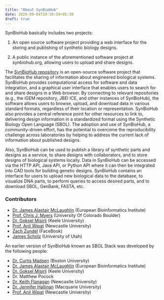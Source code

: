 ```yaml
---
title: "About SynBioHub"
date: 2020-09-04T20:30:59+05:30
draft: true
---
```

SynBioHub basically includes two projects:

1. An open source software project providing a web interface for the storing and publishing of synthetic biology designs.

2. A public instance of the aforementioned software project at synbiohub.org, allowing users to upload and share designs.

The [SynBioHub repository](https://synbiohub.org) is an open-source software project that facilitates the sharing of information about engineered biological systems. SynBioHub provides computational access for software and data integration, and a graphical user interface that enables users to search for and share designs in a Web browser. By connecting to relevant repositories (e.g., the iGEM repository, JBEI ICE, and other instances of SynBioHub), the software allows users to browse, upload, and download data in various standard formats, regardless of their location or representation. SynBioHub also provides a central reference point for other resources to link to, delivering design information in a standardized format using the Synthetic Biology Open Language (SBOL). The adoption and use of SynBioHub, a community-driven effort, has the potential to overcome the reproducibility challenge across laboratories by helping to address the current lack of information about published designs.

Also, SynBioHub can be used to publish a library of synthetic parts and designs as a service, to share designs with collaborators, and to store designs of biological systems locally. Data in SynBioHub can be accessed via the HTTP API, Java API, or Python API where it can then be integrated into CAD tools for building genetic designs. SynBioHub contains an interface for users to upload new biological data to the database, to visualize DNA parts, to perform queries to access desired parts, and to download SBOL, GenBank, FASTA, etc.

### Contributors

* [Dr. James Alastair McLaughlin](https://www.ebi.ac.uk/about/people/james-mclaughlin) (European Bioinformatics Institute)
* [Prof. Chris J. Myers](https://www.colorado.edu/ecee/chris-myers) (University Of Colorado Boulder)
* [Dr. Goksel Misirli](https://www.keele.ac.uk/scm/staff/gokselmisirli/) (Keele University)
* [Prof. Anil Wipat](https://www.ncl.ac.uk/computing/people/profile/anilwipat.html#background) (Newcastle University)
* [Zach Zundel](http://www.async.ece.utah.edu/people/students/zach-zundel/) (FaceBook)
* [James Scholz](https://www.async.ece.utah.edu/~scholz/) (University of Utah)

An earlier version of SynBioHub known as SBOL Stack was developed by the following people:

* [Dr. Curtis Madsen](https://sites.bu.edu/ckmadsen/) (Boston University)
* [Dr. James Alastair McLaughlin](https://www.ebi.ac.uk/about/people/james-mclaughlin) (European Bioinformatics Institute) 
* [Dr. Goksel Misirli](https://www.keele.ac.uk/scm/staff/gokselmisirli) (Keele University)
*  Dr. Matthew Pocock
* [Dr. Keith Flanagan](http://intbio.ncl.ac.uk/?people=dr-keith-flanagan) (Newcastle University) 
* [Dr. Jennifer Hallinan](https://research.science.mq.edu.au/synthetic-biology/people/) (Macquarie University)
* [Prof. Anil Wipat](https://www.ncl.ac.uk/computing/people/profile/anilwipat.html#background) (Newcastle University) 



